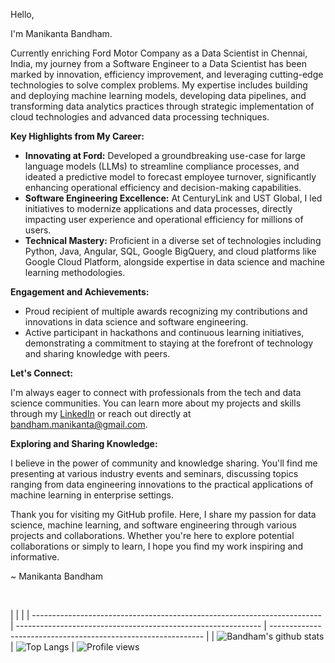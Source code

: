 Hello,

I'm Manikanta Bandham.

Currently enriching Ford Motor Company as a Data Scientist in Chennai, India, my journey from a Software Engineer to a Data Scientist has been marked by innovation, efficiency improvement, and leveraging cutting-edge technologies to solve complex problems. My expertise includes building and deploying machine learning models, developing data pipelines, and transforming data analytics practices through strategic implementation of cloud technologies and advanced data processing techniques.

**Key Highlights from My Career:**

- **Innovating at Ford:** Developed a groundbreaking use-case for large language models (LLMs) to streamline compliance processes, and ideated a predictive model to forecast employee turnover, significantly enhancing operational efficiency and decision-making capabilities.
- **Software Engineering Excellence:** At CenturyLink and UST Global, I led initiatives to modernize applications and data processes, directly impacting user experience and operational efficiency for millions of users.
- **Technical Mastery:** Proficient in a diverse set of technologies including Python, Java, Angular, SQL, Google BigQuery, and cloud platforms like Google Cloud Platform, alongside expertise in data science and machine learning methodologies.

**Engagement and Achievements:**

- Proud recipient of multiple awards recognizing my contributions and innovations in data science and software engineering.
- Active participant in hackathons and continuous learning initiatives, demonstrating a commitment to staying at the forefront of technology and sharing knowledge with peers.

**Let's Connect:**

I'm always eager to connect with professionals from the tech and data science communities. You can learn more about my projects and skills through my [LinkedIn](https://www.linkedin.com/in/bandhammanikanta/) or reach out directly at bandham.manikanta@gmail.com.

**Exploring and Sharing Knowledge:**

I believe in the power of community and knowledge sharing. You'll find me presenting at various industry events and seminars, discussing topics ranging from data engineering innovations to the practical applications of machine learning in enterprise settings.

Thank you for visiting my GitHub profile. Here, I share my passion for data science, machine learning, and software engineering through various projects and collaborations. Whether you're here to explore potential collaborations or simply to learn, I hope you find my work inspiring and informative.

~ Manikanta Bandham

<br />

| | |
| ------------------------------------------------------------------------ | ------------------------------------------------------------- | ------------------------------------------------------------- |
| ![Bandham's github stats](https://github-readme-stats.vercel.app/api?username=bandham-manikanta&show_icons=true&theme=algolia&count_private=true) | ![Top Langs](https://github-readme-stats.vercel.app/api/top-langs/?username=bandham-manikanta&theme=algolia) | ![Profile views](https://hitcounter.pythonanywhere.com/nocount/tag.svg?url=https%3A%2F%2Fgithub.com%2Fbandham-manikanta)

<br />
